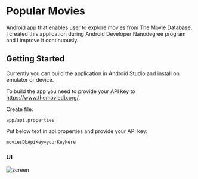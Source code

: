    # Popular Movies
   
   Android app that enables user to explore movies from The Movie Database.
   I created this application during Android Developer Nanodegree program and I improve it continuously.
   
   ## Getting Started
   
   Currently you can build the application in Android Studio and install on emulator or device.
   
   To build the app you need to provide your API key to https://www.themoviedb.org/.
   
   Create file:
   
   ```
   app/api.properties
   ```
   Put below text in api.properties and provide your API key:
   ```
   moviesDbApiKey=yourKeyHere
   ```
   
   
   ### UI
   ![screen](../master/ui/main.png)